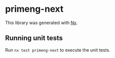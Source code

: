 # primeng-next

This library was generated with [Nx](https://nx.dev).

## Running unit tests

Run `nx test primeng-next` to execute the unit tests.

